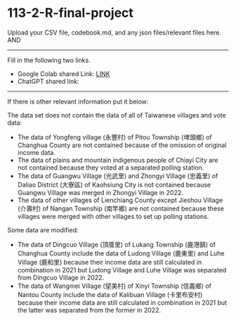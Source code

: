 # 113-2-R-final-project

Upload your CSV file, codebook.md, and any json files/relevant files here. AND 

---
Fill in the following two links.

 - Google Colab shared Link: [LINK](https://colab.research.google.com/drive/1gVhlGvs6vSmtnN28UK6hVWjw9xxtMYYP?usp=sharing)
 - ChatGPT shared link: 

---
If there is other relevant information put it below:

The data set does not contain the data of all of Taiwanese villages and vote data:
 - The data of Yongfeng village (永豐村) of Pitou Township (埤頭鄉) of Changhua County are not contained because of the omission of original income data.
 - The data of plains and mountain indigenous people of Chiayi City are not contained because they voted at a separated polling station.
 - The data of Guangwu Village (光武里) and Zhongyi Village (忠義里) of Daliao District (大寮區) of Kaohsiung City is not contained because Guangwu Village was merged in Zhongyi Village in 2022.
 - The data of other villages of Lienchiang County except Jieshou Village (介壽村) of Nangan Township (南竿鄉) are not contained because these villages were merged with other villages to set up polling stations.

Some data are modified:
 - The data of Dingcuo Village (頂厝里) of Lukang Township (鹿港鎮) of Changhua County include the data of Ludong Village (鹿東里) and Luhe Village (鹿和里) because their income data are still calculated in combination in 2021 but Ludong Village and Luhe Village was separated from Dingcuo Village in 2022.
 - The data of Wangmei Village (望美村) of Xinyi Township (信義鄉) of Nantou County include the data of Kalibuan Village (卡里布安村) because their income data are still calculated in combination in 2021 but the latter was separated from the former in 2022.